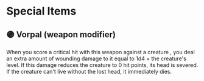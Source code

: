 # Special Items

## 🟣 Vorpal \(weapon modifier\)

When you score a critical hit with this weapon against a creature , you deal an extra amount of wounding damage to it equal to 1d4 × the creature's level. If this damage reduces the creature to 0 hit points, its head is severed. If the creature can't live without the lost head, it immediately dies.


